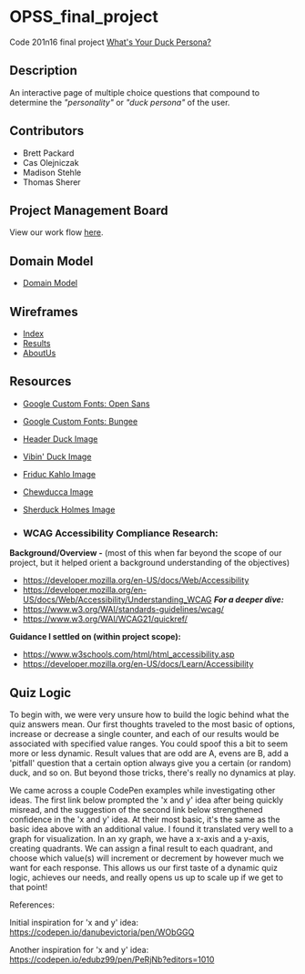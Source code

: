 # OPSS_final_project
Code 201n16 final project
[What's Your Duck Persona?](https://opss2019.github.io/OPSS_final_project/)

## Description
An interactive page of multiple choice questions that compound to determine the _"personality"_ or _"duck persona"_ of the user. 

## Contributors
- Brett Packard
- Cas Olejniczak
- Madison Stehle
- Thomas Sherer

## Project Management Board
View our work flow [here](https://github.com/OPSS2019/OPSS_final_project/projects).

## Domain Model
- [Domain Model](/assets/dataflow.png)

## Wireframes
- [Index](/assets/wireframeIndex.png)
- [Results](/assets/wireframeResults.png)
- [AboutUs](/assets/wireframeAboutUs.png)

## Resources
- [Google Custom Fonts: Open Sans](https://fonts.google.com/specimen/Open+Sans?selection.family=Open+Sans)
- [Google Custom Fonts: Bungee](https://fonts.google.com/specimen/Bungee?selection.family=Bungee)
- [Header Duck Image](https://images-na.ssl-images-amazon.com/images/I/31D52aAsX7L.jpg)
- [Vibin' Duck Image](https://images.squarespace-cdn.com/content/v1/5b3533be5417fc1ec0557ea2/1562084771301-SFJAPS46EGVUU82PT913/ke17ZwdGBToddI8pDm48kO5wp5IYarelgW111WaXbNt7gQa3H78H3Y0txjaiv_0fDoOvxcdMmMKkDsyUqMSsMWxHk725yiiHCCLfrh8O1z4YTzHvnKhyp6Da-NYroOW3ZGjoBKy3azqku80C789l0hReLB75oIvKxcDxwlnLXaZU6XYRUcoMQDB5NeF8TeSuSEjrHTW2qjRDkvymdPTBWA/ASrubberducky.jpeg)
- [Friduc Kahlo Image](https://www.budducks.com/media/com_eshop/products/resized/Yarto%20Frida-1080x1080.jpg)
- [Chewducca Image](https://www.romeduckstore.it/wp-content/uploads/2019/11/paperella-Chewbecca2-600x600.png)
- [Sherduck Holmes Image](https://images-na.ssl-images-amazon.com/images/I/51HWPOJDhtL._SL1000_.jpg)

- ### WCAG Accessibility Compliance Research:  
**Background/Overview -** (most of this when far beyond the scope of our project, but it helped orient a background understanding of the objectives)
- https://developer.mozilla.org/en-US/docs/Web/Accessibility
- https://developer.mozilla.org/en-US/docs/Web/Accessibility/Understanding_WCAG
__*For a deeper dive:*__
- https://www.w3.org/WAI/standards-guidelines/wcag/
- https://www.w3.org/WAI/WCAG21/quickref/

**Guidance I settled on (within project scope):**
- https://www.w3schools.com/html/html_accessibility.asp
- https://developer.mozilla.org/en-US/docs/Learn/Accessibility

## Quiz Logic
   To begin with, we were very unsure how to build the logic behind what the quiz answers mean. Our first thoughts traveled to the most basic of options, increase or decrease a single counter, and each of our results would be associated with specified value ranges. You could spoof this a bit to seem more or less dynamic. Result values that are odd are A, evens are B, add a 'pitfall' question that a certain option always give you a certain (or random) duck, and so on. But beyond those tricks, there's really no dynamics at play.
  
   We came across a couple CodePen examples while investigating other ideas. The first link below prompted the 'x and y' idea after being quickly misread, and the suggestion of the second link below strengthened confidence in the 'x and y' idea. At their most basic, it's the same as the basic idea above with an additional value. I found it translated very well to a graph for visualization. In an xy graph, we have a x-axis and a y-axis, creating quadrants. We can assign a final result to each quadrant, and choose which value(s) will increment or decrement by however much we want for each response. This allows us our first taste of a dynamic quiz logic, achieves our needs, and really opens us up to scale up if we get to that point!

   References:
  
Initial inspiration for 'x and y' idea: https://codepen.io/danubevictoria/pen/WObGGQ

Another inspiration for 'x and y' idea: https://codepen.io/edubz99/pen/PeRjNb?editors=1010
